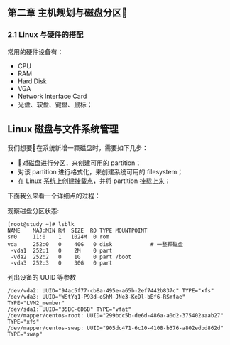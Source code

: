 
## 第二章 主机规划与磁盘分区

### 2.1 Linux 与硬件的搭配

常用的硬件设备有：

- CPU
- RAM
- Hard Disk
- VGA
- Network Interface Card
- 光盘、软盘、键盘、鼠标；



## Linux 磁盘与文件系统管理

我们想要在系统新增一颗磁盘时，需要如下几步：

- 对磁盘进行分区，来创建可用的 partition；
- 对该 partition 进行格式化，来创建系统可用的 filesystem；
- 在 Linux 系统上创建挂载点，并将 partition 挂载上来；

下面我么来看一个详细点的过程：

观察磁盘分区状态:

```
[root@study ~]# lsblk
NAME    MAJ:MIN RM  SIZE  RO TYPE MOUNTPOINT
sr0     11:0    1   1024M  0 rom
vda     252:0   0    40G   0 disk            # 一整颗磁盘
 -vda1  252:1   0    2M    0 part
 -vda2  252:2   0    1G    0 part /boot
 -vda3  252:3   0    30G   0 part
```

列出设备的 UUID 等参数

```
/dev/vda2: UUID="94ac5f77-cb8a-495e-a65b-2ef7442b837c" TYPE="xfs"
/dev/vda3: UUID="WStYq1-P93d-oShM-JNe3-KeDl-bBf6-RSmfae" TYPE="LVM2_member"
/dev/sda1: UUID="35BC-6D6B" TYPE="vfat"
/dev/mapper/centos-root: UUID="299bdc5b-de6d-486a-a0d2-375402aaab27" TYPE="xfs"
/dev/mapper/centos-swap: UUID="905dc471-6c10-4108-b376-a802edbd862d" TYPE="swap"
```
